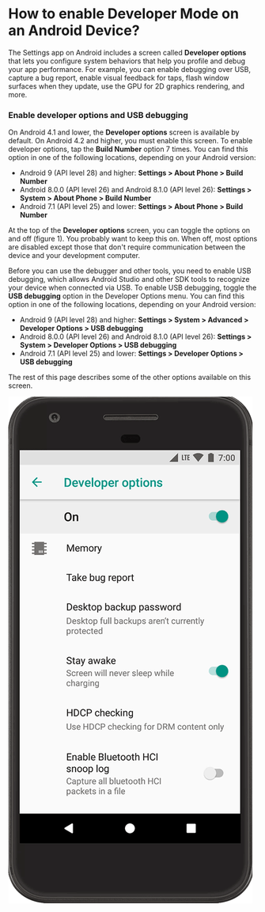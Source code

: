 # How to enable Developer Mode on an Android Device?

   The Settings app on Android includes a screen called **Developer options** that lets you configure system behaviors that help you profile and debug your app performance. For example, you can enable debugging over USB, capture a bug report, enable visual feedback for taps, flash window surfaces when they update, use the GPU for 2D graphics rendering, and more.

### Enable developer options and USB debugging <a id="enable"></a>

On Android 4.1 and lower, the **Developer options** screen is available by default. On Android 4.2 and higher, you must enable this screen. To enable developer options, tap the **Build Number** option 7 times. You can find this option in one of the following locations, depending on your Android version:

* Android 9 \(API level 28\) and higher: **Settings &gt; About Phone &gt; Build Number**
* Android 8.0.0 \(API level 26\) and Android 8.1.0 \(API level 26\): **Settings &gt; System &gt; About Phone &gt; Build Number**
* Android 7.1 \(API level 25\) and lower: **Settings &gt; About Phone &gt; Build Number**

At the top of the **Developer options** screen, you can toggle the options on and off \(figure 1\). You probably want to keep this on. When off, most options are disabled except those that don't require communication between the device and your development computer.

Before you can use the debugger and other tools, you need to enable USB debugging, which allows Android Studio and other SDK tools to recognize your device when connected via USB. To enable USB debugging, toggle the **USB debugging** option in the Developer Options menu. You can find this option in one of the following locations, depending on your Android version:

* Android 9 \(API level 28\) and higher: **Settings &gt; System &gt; Advanced &gt; Developer Options &gt; USB debugging**
* Android 8.0.0 \(API level 26\) and Android 8.1.0 \(API level 26\): **Settings &gt; System &gt; Developer Options &gt; USB debugging**
* Android 7.1 \(API level 25\) and lower: **Settings &gt; Developer Options &gt; USB debugging**

The rest of this page describes some of the other options available on this screen.

![](../../../.gitbook/assets/dev-options-pixel_2x.png)

